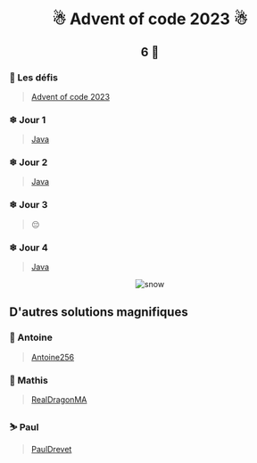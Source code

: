 # <p align="center">☃ Advent of code 2023 ☃</p>

## <p align="center">6 🌟</p>

### 📅 Les défis
> [Advent of code 2023](https://adventofcode.com/2023)

### ❄ Jour 1
> [Java](https://github.com/Elyroma/AdventOfCode/tree/main/day1)

### ❄ Jour 2
> [Java](https://github.com/Elyroma/AdventOfCode/tree/main/day2)

### ❄ Jour 3
> 😔

### ❄ Jour 4
> [Java](https://github.com/Elyroma/AdventOfCode/tree/main/day4)

<p align="center">
    <img src="./disneysnow.gif" alt="snow"/>
</p>

## D'autres solutions magnifiques
### 🎄 Antoine
> [Antoine256](https://github.com/Antoine256/advent-of-code-2023)

### 🎅 Mathis
> [RealDragonMA](https://github.com/RealDragonMA/Advent-of-code-2023)

### ⛷ Paul
> [PaulDrevet](https://github.com/PaulDrevet/advent_of_code_2023)